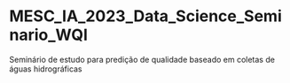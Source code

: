 # MESC_IA_2023_Data_Science_Seminario_WQI
Seminário de estudo para predição de qualidade baseado em coletas de águas hidrográficas
